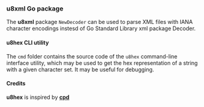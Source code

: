 ### u8xml Go package

The __u8xml__ package `NewDecoder` can be used to parse XML files with IANA character encodings instesd of Go Standard Library xml package Decoder.

#### u8hex CLI utility
The `cmd` folder contains the source code of the `u8hex` command-line interface utility, which may be used to get the hex representation of a string with a given character set. It may be useful for debugging.

#### Credits
__u8hex__ is inspired by [__cpd__](https://github.com/softlandia/cpd)


